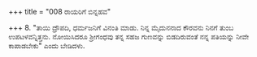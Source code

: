 +++
title = "008 ರಾಯರಿಗೆ ಬಿನ್ನಹವ"

+++
8. "ತಾಯಿ ದ್ರೌಪದಿ, ಧರ್ಮಜನಿಗೆ ವಿನಂತಿ ಮಾಡು. ನಿನ್ನ ಮೈದುನನಾದ ಕೌರವನು ನಿನಗೆ ತುಂಬ ಉಪಟಳವನ್ನಿತ್ತನು. ನೋಯಿಸಿದರೂ ಶ್ರೀಗಂಧವು ತನ್ನ ಸಹಜ ಗುಣವನ್ನು ಬಿಡದಿರುವಂತೆ ನನ್ನ ಪತಿಯನ್ನು ನೀವೇ ಕಾಪಾಡಬೇಕು" ಎಂದು ಬೇಡಿದಳು.